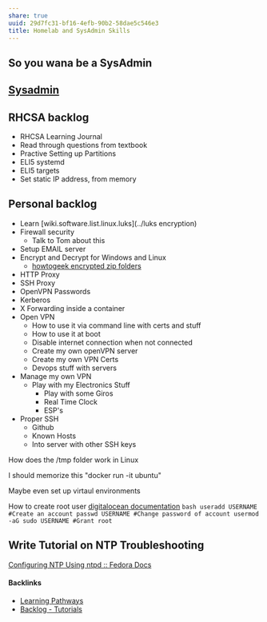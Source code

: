 ```yaml
---
share: true
uuid: 29d7fc31-bf16-4efb-90b2-58dae5c546e3
title: Homelab and SysAdmin Skills
---
```

## So you wana be a SysAdmin

## [Sysadmin](../17052d9a-3a4d-4f2d-a415-14d066897c8e)

## RHCSA backlog

* RHCSA Learning Journal
* Read through questions from textbook
* Practive Setting up Partitions
* ELI5 systemd
* ELI5 targets
* Set static IP address, from memory

## Personal backlog

* Learn [wiki.software.list.linux.luks](../luks encryption)
* Firewall security
  * Talk to Tom about this
* Setup EMAIL server
* Encrypt and Decrypt for Windows and Linux
  * [howtogeek encrypted zip folders](https://www.howtogeek.com/195124/how-to-easily-encrypt-files-on-windows-linux-and-mac-os-x/)
* HTTP Proxy
* SSH Proxy
* OpenVPN Passwords
* Kerberos
* X Forwarding inside a container
* Open VPN
  * How to use it via command line with certs and stuff
  * How to use it at boot
  * Disable internet connection when not connected
  * Create my own openVPN server
  * Create my own VPN Certs
  * Devops stuff with servers
* Manage my own VPN
  * Play with my Electronics Stuff
    * Play with some Giros
    * Real Time Clock
    * ESP's
* Proper SSH
  * Github
  * Known Hosts
  * Into server with other SSH keys

How does the /tmp folder work in Linux

I should memorize this "docker run -it ubuntu"

Maybe even set up virtaul environments

How to create root user [digitalocean documentation](https://www.digitalocean.com/community/tutorials/how-to-create-a-sudo-user-on-ubuntu-quickstart) `bash useradd USERNAME #Create an account passwd USERNAME #Change password of account usermod -aG sudo USERNAME #Grant root`

## Write Tutorial on NTP Troubleshooting

[Configuring NTP Using ntpd :: Fedora Docs](https://docs.fedoraproject.org/en-US/fedora/rawhide/system-administrators-guide/servers/Configuring_NTP_Using_ntpd/)


#### Backlinks

* [Learning Pathways](/10708552-def9-4391-9126-8a4f53cb5e00)
* [Backlog - Tutorials](/31f7e81a-967e-41f4-872e-91d1571df726)
